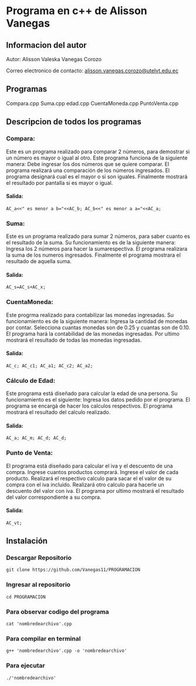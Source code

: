 # Programa en c++ de Alisson Vanegas

## Informacion del autor
Autor: Alisson Valeska Vanegas Corozo

Correo electronico de contacto: alisson.vanegas.corozo@utelvt.edu.ec

## Programas
Compara.cpp
Suma.cpp 
edad.cpp
CuentaMoneda.cpp
PuntoVenta.cpp

## Descripcion de todos los programas 

### Compara: 

Este es un programa realizado para comparar 2 números, para demostrar si un número es mayor o igual al otro. Este programa funciona de la siguiente manera:
Debe ingresar los dos números que se quiere comparar.
El programa realizará una comparación de los números ingresados.
El programa designará cual es el mayor o si son iguales.
Finalmente mostrará el resultado por pantalla si es mayor o igual.
#### Salida:
`
AC_a<<" es menor a b="<<AC_b;
AC_b<<" es menor a a="<<AC_a;
`

### Suma: 

Este es un programa realizado para sumar 2 números, para saber cuanto es el resultado de la suma. Su funcionamiento es de la siguiente manera:
Ingresa los 2 números para hacer la sumarespectiva.
El programa realizara la suma de los numeros ingresados.
Finalmente el programa mostrara el resultado de aquella suma.
#### Salida:
`
AC_s=AC_s+AC_x;
`

### CuentaMoneda: 

Este progrma realizado para contabilizar las monedas ingresadas. Su funcionamiento es de la siguiente manera:
Ingresa la cantidad de monedas por contar.
Selecciona cuantas monedas son de 0.25 y cuantas son de 0.10.
El programa hará la contabilidad de las monedas ingresadas.
Por ultimo mostrará el resultado de todas las monedas ingresadas.
#### Salida:
`
AC_c;
AC_c1;
AC_a1;
AC_c2;
AC_a2;
`

### Cálculo de Edad:

Este programa está diseñado para calcular la edad de una persona. Su funcionamiento es el siguiente:
Ingresa los datos pedido por el programa.
El programa se encargá de hacer los calculos respectivos.
El programa mostrará el resultado del calculo realizado.
#### Salida:
`
AC_a;
AC_m;
AC_d;
AC_d;
`

### Punto de Venta:

El programa está diseñado para calcular el iva y el descuento de una compra.
Ingrese cuantos productos comprará.
Ingrese el valor de cada producto.
Realizará el respectivo calculo para sacar el el valor de su compra con el iva incluido.
Realizará otro calculo para hacerle un descuento del valor con iva.
El programa por ultimo mostrará el resultado del valor correspondiente a su compra.
#### Salida:
`
AC_vt;
`

## Instalación
### Descargar Repositorio
`
git clone https://github.com/Vanegas11/PROGRAMACION
`
### Ingresar al repositorio
`
cd PROGRAMACION
`
### Para observar codigo del programa
`
cat 'nombredearchivo'.cpp
`
### Para compilar en terminal
`
g++ 'nombredearchivo'.cpp -o 'nombredearchivo'
`
### Para ejecutar
`
./'nombredearchivo'
`
